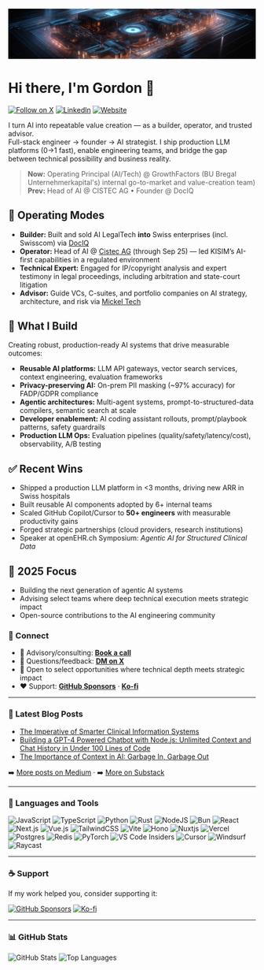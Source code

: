 <p align="center">
  <img src="https://raw.githubusercontent.com/gmickel/gmickel/main/img/oo.jpg" alt="Header" />
</p>

# Hi there, I'm Gordon 👋

[![Follow on X](https://img.shields.io/twitter/follow/gmickel?color=%234682B4&logo=twitter&style=for-the-badge)](https://twitter.com/intent/follow?screen_name=gmickel)
[![LinkedIn](https://img.shields.io/badge/LinkedIn-0A66C2?logo=linkedin&logoColor=white&style=for-the-badge)](https://www.linkedin.com/in/gmickel/)
[![Website](https://img.shields.io/badge/Website-mickel.tech-111?logo=vercel&style=for-the-badge)](https://mickel.tech)

I turn AI into repeatable value creation — as a builder, operator, and trusted advisor.  
Full-stack engineer → founder → AI strategist. I ship production LLM platforms (0→1 fast), enable engineering teams, and bridge the gap between technical possibility and business reality.

> **Now:** Operating Principal (AI/Tech) @ GrowthFactors (BU Bregal Unternehmerkapital's) internal go-to-market and value-creation team)
> **Prev:** Head of AI @ CISTEC AG • Founder @ DocIQ

## 🎯 Operating Modes

- **Builder:** Built and sold AI LegalTech **into** Swiss enterprises (incl. Swisscom) via [DocIQ](https://twitter.com/dociq_io)  
- **Operator:** Head of AI @ [Cistec AG](https://www.cistec.com/) (through Sep 25) — led KISIM’s AI-first capabilities in a regulated environment  
- **Technical Expert:** Engaged for IP/copyright analysis and expert testimony in legal proceedings, including arbitration and state-court litigation
- **Advisor:** Guide VCs, C-suites, and portfolio companies on AI strategy, architecture, and risk via [Mickel Tech](https://mickel.tech)

## 🚀 What I Build

Creating robust, production-ready AI systems that drive measurable outcomes:

- **Reusable AI platforms:** LLM API gateways, vector search services, context engineering, evaluation frameworks  
- **Privacy-preserving AI:** On-prem PII masking (~97% accuracy) for FADP/GDPR compliance  
- **Agentic architectures:** Multi-agent systems, prompt-to-structured-data compilers, semantic search at scale  
- **Developer enablement:** AI coding assistant rollouts, prompt/playbook patterns, safety guardrails  
- **Production LLM Ops:** Evaluation pipelines (quality/safety/latency/cost), observability, A/B testing

## ✅ Recent Wins

- Shipped a production LLM platform in <3 months, driving new ARR in Swiss hospitals  
- Built reusable AI components adopted by 6+ internal teams  
- Scaled GitHub Copilot/Cursor to **50+ engineers** with measurable productivity gains  
- Forged strategic partnerships (cloud providers, research institutions)  
- Speaker at openEHR.ch Symposium: *Agentic AI for Structured Clinical Data*

## 🎯 2025 Focus

- Building the next generation of agentic AI systems  
- Advising select teams where deep technical execution meets strategic impact  
- Open-source contributions to the AI engineering community

### 🤝 Connect

- 📅 Advisory/consulting: **[Book a call](https://mickel.tech/book)**  
- 💬 Questions/feedback: **[DM on X](https://twitter.com/gmickel)**
- 🚀 Open to select opportunities where technical depth meets strategic impact
- ❤️ Support: **[GitHub Sponsors](https://github.com/sponsors/gmickel)** · **[Ko-fi](https://ko-fi.com/gmickel)**

---

### 📕 Latest Blog Posts

<!-- BLOG-POST-LIST:START -->
- [The Imperative of Smarter Clinical Information Systems](https://bytesizedbrainwaves.substack.com/p/the-imperative-of-smarter-clinical)
- [Building a GPT-4 Powered Chatbot with Node.js: Unlimited Context and Chat History in Under 100 Lines of Code](https://medium.com/byte-sized-brainwaves/unlimited-chatbot-context-and-chat-history-in-under-100-lines-of-code-with-langchain-and-node-js-1190fcc20708)
- [The Importance of Context in AI: Garbage In, Garbage Out](https://medium.com/byte-sized-brainwaves/the-importance-of-context-in-ai-garbage-in-garbage-out-97c16465c441)
<!-- BLOG-POST-LIST:END -->

➡️ [More posts on Medium](https://medium.com/byte-sized-brainwaves) · ➡️ [More on Substack](https://bytesizedbrainwaves.substack.com/)

---

### 🧰 Languages and Tools

![JavaScript](https://img.shields.io/badge/javascript-%23323330.svg?style=for-the-badge&logo=javascript&logoColor=%23F7DF1E)
![TypeScript](https://img.shields.io/badge/typescript-%23007ACC.svg?style=for-the-badge&logo=typescript&logoColor=white)
![Python](https://img.shields.io/badge/python-3670A0?style=for-the-badge&logo=python&logoColor=ffdd54)
![Rust](https://img.shields.io/badge/rust-%23000000.svg?style=for-the-badge&logo=rust&logoColor=white)
![NodeJS](https://img.shields.io/badge/node.js-6DA55F?style=for-the-badge&logo=node.js&logoColor=white)
![Bun](https://img.shields.io/badge/Bun-%23000000.svg?style=for-the-badge&logo=bun&logoColor=white)
![React](https://img.shields.io/badge/react-%2320232a.svg?style=for-the-badge&logo=react&logoColor=%2361DAFB)
![Next.js](https://img.shields.io/badge/Next.js-000000?style=for-the-badge&logo=next.js&logoColor=white)
![Vue.js](https://img.shields.io/badge/vuejs-%2335495e.svg?style=for-the-badge&logo=vuedotjs&logoColor=%234FC08D)
![TailwindCSS](https://img.shields.io/badge/tailwindcss-%2338B2AC.svg?style=for-the-badge&logo=tailwind-css&logoColor=white)
![Vite](https://img.shields.io/badge/vite-%23646CFF.svg?style=for-the-badge&logo=vite&logoColor=white)
![Hono](https://img.shields.io/badge/Hono-%23E6E6E6.svg?style=for-the-badge&logo=hono&logoColor=black)
![Nuxtjs](https://img.shields.io/badge/Nuxt-002E3B?style=for-the-badge&logo=nuxtdotjs&logoColor=%2300DC82)
![Vercel](https://img.shields.io/badge/Vercel-%23000000.svg?style=for-the-badge&logo=vercel&logoColor=white)
![Postgres](https://img.shields.io/badge/postgres-%23316192.svg?style=for-the-badge&logo=postgresql&logoColor=white)
![Redis](https://img.shields.io/badge/redis-%23DD0031.svg?style=for-the-badge&logo=redis&logoColor=white)
![PyTorch](https://img.shields.io/badge/PyTorch-%23EE4C2C.svg?style=for-the-badge&logo=PyTorch&logoColor=white)
![VS Code Insiders](https://img.shields.io/badge/VS%20Code%20Insiders-35b393.svg?style=for-the-badge&logo=visual-studio-code&logoColor=white)
![Cursor](https://img.shields.io/badge/Cursor-1B1B1B?style=for-the-badge&logo=cursor&logoColor=white)
![Windsurf](https://img.shields.io/badge/Windsurf-0093E9?style=for-the-badge&logo=windsurf&logoColor=white)
![Raycast](https://img.shields.io/badge/Raycast-FF6363?style=for-the-badge&logo=raycast&logoColor=white)

---

### ☕ Support

If my work helped you, consider supporting it:

[![GitHub Sponsors](https://img.shields.io/badge/GitHub%20Sponsors-EA4AAA?style=for-the-badge&logo=GitHub-Sponsors&logoColor=white)](https://github.com/sponsors/gmickel)
[![Ko-fi](https://img.shields.io/badge/Ko--fi-F16061?style=for-the-badge&logo=ko-fi&logoColor=white)](https://ko-fi.com/gmickel)

---

### 📊 GitHub Stats

![GitHub Stats](https://new-stats-git-main-gmickels-projects.vercel.app/api?username=gmickel&show_icons=true&hide_border=false&theme=tokyonight&count_private=true)
![Top Languages](https://new-stats-git-main-gmickels-projects.vercel.app/api/top-langs/?username=gmickel&show_icons=true&hide_border=false&theme=tokyonight&count_private=true)
